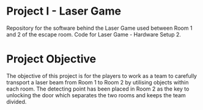 # Project I - Laser Game

Repository for the software behind the Laser Game used between Room 1 and 2 of the escape room. Code for Laser Game - Hardware Setup 2.

# Project Objective
The objective of this project is for the players to work as a team to carefully transport a laser beam from Room 1 to Room 2 by utilising objects within each room. The detecting point has been placed in Room 2 as the key to unlocking the door which separates the two rooms and keeps the team divided.
